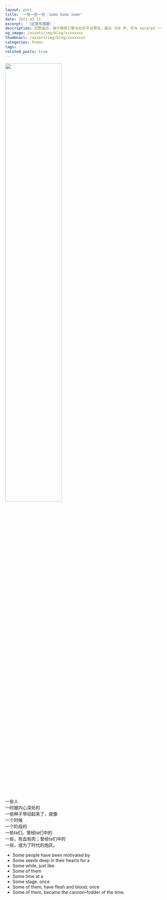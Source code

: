 ```yaml
---
layout: post
title: '一些一些一些｜Some Some Some'
date: 2021-05-11
excerpt: '（这里写摘要）'
description: 完整描述，用于搜索引擎与社交平台预览，最长 160 字，可与 excerpt 一致
og_image: /assets/img/blog/xxxxxxxx
thumbnail: /assets/img/blog/xxxxxxxx
categories: Poems
tags: 
related_posts: true
---
```


<img src="{{ '/assets/img/blog/xxxxxxxx' | relative_url }}" style="width:60%;">

一些人  
一时被内心深处的  
一些种子带动起来了，就像  
一个时候  
一个阶段的  
一些ta们。曾经ta们中的  
一些，有血有肉；曾经ta们中的  
一些，成为了时代的炮灰。

- Some people have been motivated by
- Some seeds deep in their hearts for a
- Some while, just like
- Some of them
- Some time at a
- Some stage. once
- Some of them, have flesh and blood; once
- Some of them, became the cannon-fodder of the time.